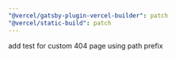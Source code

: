 ```yaml
---
"@vercel/gatsby-plugin-vercel-builder": patch
"@vercel/static-build": patch
---
```


add test for custom 404 page using path prefix
